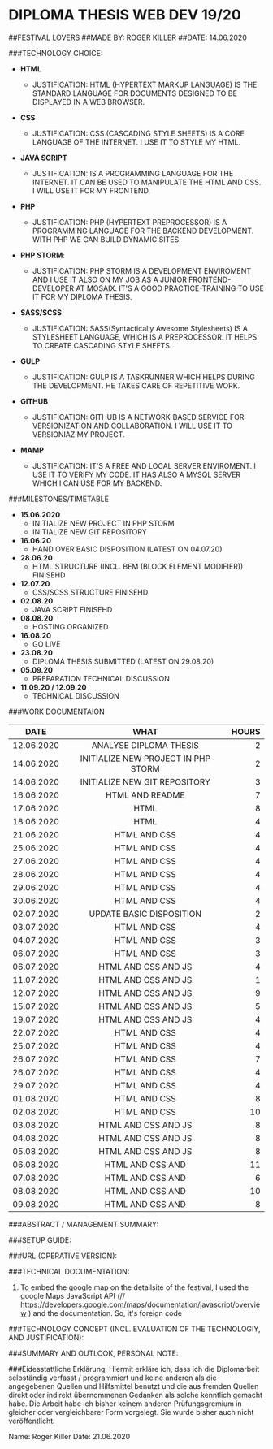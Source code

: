 DIPLOMA THESIS WEB DEV 19/20
============================

##FESTIVAL LOVERS
##MADE BY: ROGER KILLER
##DATE: 14.06.2020

###TECHNOLOGY CHOICE:

- **HTML**
  - JUSTIFICATION: HTML (HYPERTEXT MARKUP LANGUAGE) IS THE STANDARD LANGUAGE FOR DOCUMENTS
                   DESIGNED TO BE DISPLAYED IN A WEB BROWSER.
                   
- **CSS**
  - JUSTIFICATION: CSS (CASCADING STYLE SHEETS) IS A CORE LANGUAGE OF THE INTERNET.
                   I USE IT TO STYLE MY HTML.
                   
- **JAVA SCRIPT**
  - JUSTIFICATION: IS A PROGRAMMING LANGUAGE FOR THE INTERNET. IT CAN BE USED TO MANIPULATE THE HTML AND CSS.
                   I WILL USE IT FOR MY FRONTEND.
                   
- **PHP**
  - JUSTIFICATION: PHP (HYPERTEXT PREPROCESSOR) IS A PROGRAMMING LANGUAGE FOR THE BACKEND DEVELOPMENT. WITH PHP
                   WE CAN BUILD DYNAMIC SITES.
                   
- **PHP STORM**:
  - JUSTIFICATION: PHP STORM IS A DEVELOPMENT ENVIROMENT AND I USE IT 
                   ALSO ON MY JOB AS A JUNIOR FRONTEND-DEVELOPER AT MOSAIX.
                   IT'S A GOOD PRACTICE-TRAINING TO USE IT FOR MY DIPLOMA THESIS.

- **SASS/SCSS**
  - JUSTIFICATION: SASS(Syntactically Awesome Stylesheets) IS A STYLESHEET LANGUAGE, WHICH IS A
                   PREPROCESSOR. IT HELPS TO CREATE CASCADING STYLE SHEETS. 

- **GULP**
  - JUSTIFICATION: GULP IS A TASKRUNNER WHICH HELPS DURING THE DEVELOPMENT.
                   HE TAKES CARE OF REPETITIVE WORK.

- **GITHUB**
  - JUSTIFICATION: GITHUB IS A NETWORK-BASED SERVICE FOR VERSIONIZATION AND COLLABORATION.
                   I WILL USE IT TO VERSIONIAZ MY PROJECT.
  
- **MAMP**
   - JUSTIFICATION: IT'S A FREE AND LOCAL SERVER ENVIROMENT. I USE IT TO VERIFY MY CODE. IT HAS ALSO A MYSQL SERVER 
                    WHICH I CAN USE FOR MY BACKEND.

###MILESTONES/TIMETABLE

- **15.06.2020**
  - INITIALIZE NEW PROJECT IN PHP STORM
  - INITIALIZE NEW GIT REPOSITORY
- **16.06.20**
  - HAND OVER BASIC DISPOSITION (LATEST ON 04.07.20)
- **28.06.20**
  - HTML STRUCTURE (INCL. BEM (BLOCK ELEMENT MODIFIER)) FINISEHD
- **12.07.20**
  - CSS/SCSS STRUCTURE FINISEHD
- **02.08.20**
  - JAVA SCRIPT FINISEHD
- **08.08.20**
  - HOSTING ORGANIZED
- **16.08.20**
  - GO LIVE
- **23.08.20**
  - DIPLOMA THESIS SUBMITTED (LATEST ON 29.08.20)
- **05.09.20**
  - PREPARATION TECHNICAL DISCUSSION
- **11.09.20 / 12.09.20**
  - TECHNICAL DISCUSSION
  
  
###WORK DOCUMENTAION

| DATE      |      WHAT                     |                      HOURS |
|----------|:------------------:|---------------------------------------:|
| 12.06.2020 | ANALYSE DIPLOMA THESIS                           |      2 |
| 14.06.2020 | INITIALIZE NEW PROJECT IN PHP STORM              |      2 |
| 14.06.2020 | INITIALIZE NEW GIT REPOSITORY                    |      3 |
| 16.06.2020 | HTML AND README                                  |      7 |
| 17.06.2020 | HTML                                             |      8 |
| 18.06.2020 | HTML                                             |      4 |
| 21.06.2020 | HTML AND CSS                                     |      4 |
| 25.06.2020 | HTML AND CSS                                     |      4 |
| 27.06.2020 | HTML AND CSS                                     |      4 |
| 28.06.2020 | HTML AND CSS                                     |      4 |
| 29.06.2020 | HTML AND CSS                                     |      4 |
| 30.06.2020 | HTML AND CSS                                     |      4 |
| 02.07.2020 | UPDATE BASIC DISPOSITION                         |      2 |
| 03.07.2020 | HTML AND CSS                                     |      4 |
| 04.07.2020 | HTML AND CSS                                     |      3 |
| 06.07.2020 | HTML AND CSS                                     |      3 |
| 06.07.2020 | HTML AND CSS AND JS                              |      4 |
| 11.07.2020 | HTML AND CSS AND JS                              |      1 |
| 12.07.2020 | HTML AND CSS AND JS                              |      9 |
| 15.07.2020 | HTML AND CSS AND JS                              |      5 |
| 19.07.2020 | HTML AND CSS AND JS                              |      4 |
| 22.07.2020 | HTML AND CSS                                     |      4 |
| 25.07.2020 | HTML AND CSS                                     |      4 |
| 26.07.2020 | HTML AND CSS                                     |      7 |
| 26.07.2020 | HTML AND CSS                                     |      4 |
| 29.07.2020 | HTML AND CSS                                     |      4 |
| 01.08.2020 | HTML AND CSS                                     |      8 |
| 02.08.2020 | HTML AND CSS                                     |      10 |
| 03.08.2020 | HTML AND CSS AND JS                              |      8 |
| 04.08.2020 | HTML AND CSS AND JS                              |      8 |
| 05.08.2020 | HTML AND CSS AND JS                              |      8 |
| 06.08.2020 | HTML AND CSS AND                                 |      11 |
| 07.08.2020 | HTML AND CSS AND                                 |      6 |
| 08.08.2020 | HTML AND CSS AND                                 |      10 |
| 09.08.2020 | HTML AND CSS AND                                 |      8 |


  
  
###ABSTRACT / MANAGEMENT SUMMARY:



###SETUP GUIDE:

###URL (OPERATIVE VERSION):

###TECHNICAL DOCUMENTATION:
1. To embed the google map on the detailsite of the festival, I used
the google Maps JavaScript API (// https://developers.google.com/maps/documentation/javascript/overview
) and the documentation. So, it's foreign code



###TECHNOLOGY CONCEPT (INCL. EVALUATION OF THE TECHNOLOGIY, AND JUSTIFICATION):

###SUMMARY AND OUTLOOK, PERSONAL NOTE:

###Eidesstattliche Erklärung:
Hiermit erkläre ich, dass ich die Diplomarbeit selbständig verfasst / programmiert und
keine anderen als die angegebenen Quellen und Hilfsmittel benutzt und die aus
fremden Quellen direkt oder indirekt übernommenen Gedanken als solche kenntlich
gemacht habe. Die Arbeit habe ich bisher keinem anderen Prüfungsgremium in gleicher
oder vergleichbarer Form vorgelegt. Sie wurde bisher auch nicht veröffentlicht.


Name: Roger Killer
Date: 21.06.2020



    
    
 


 
  
  
 
